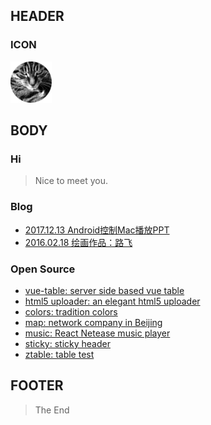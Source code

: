 ## HEADER

### ICON

![img](./images/m.png)

## BODY

### Hi

> Nice to meet you.

### Blog

- [2017.12.13 Android控制Mac播放PPT](source/2017.12.13.controller.md)
- [2016.02.18 绘画作品：路飞](source/2016.02.18.lufei.md)

### Open Source

- [vue-table: server side based vue table](https://github.com/zhaobao/vue-table)
- [html5 uploader: an elegant html5 uploader](./open/uploader/index.html)
- [colors: tradition colors](./open/colors/index.html)
- [map: network company in Beijing](./open/map/index.html)
- [music: React Netease music player](./open/music/index.html)
- [sticky: sticky header](./open/sticky/index.html)
- [ztable: table test](./open/ztable/index.html)

## FOOTER

> The End